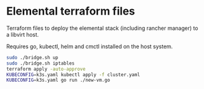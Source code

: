 # Elemental terraform files

Terraform files to deploy the elemental stack (including rancher manager) to a
libvirt host.

Requires go, kubectl, helm and cmctl installed on the host system.

```sh
sudo ./bridge.sh up
sudo ./bridge.sh iptables
terraform apply -auto-approve
KUBECONFIG=k3s.yaml kubectl apply -f cluster.yaml
KUBECONFIG=k3s.yaml go run ./new-vm.go
```
